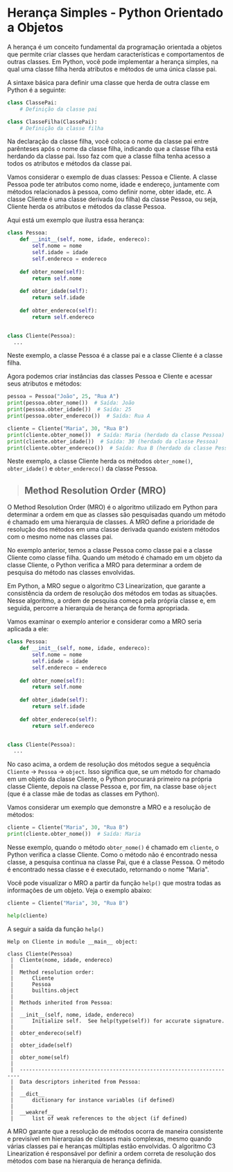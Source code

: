 # Herança Simples - Python Orientado a Objetos

A herança é um conceito fundamental da programação orientada a objetos que permite criar classes que herdam características e comportamentos de outras classes. Em Python, você pode implementar a herança simples, na qual uma classe filha herda atributos e métodos de uma única classe pai.

A sintaxe básica para definir uma classe que herda de outra classe em Python é a seguinte:

```python
class ClassePai:
    # Definição da classe pai

class ClasseFilha(ClassePai):
    # Definição da classe filha
```

Na declaração da classe filha, você coloca o nome da classe pai entre parênteses após o nome da classe filha, indicando que a classe filha está herdando da classe pai. Isso faz com que a classe filha tenha acesso a todos os atributos e métodos da classe pai.

Vamos considerar o exemplo de duas classes: Pessoa e Cliente. A classe Pessoa pode ter atributos como nome, idade e endereço, juntamente com métodos relacionados à pessoa, como definir nome, obter idade, etc. A classe Cliente é uma classe derivada (ou filha) da classe Pessoa, ou seja, Cliente herda os atributos e métodos da classe Pessoa.

Aqui está um exemplo que ilustra essa herança:

```python
class Pessoa:
    def __init__(self, nome, idade, endereco):
        self.nome = nome
        self.idade = idade
        self.endereco = endereco
    
    def obter_nome(self):
        return self.nome
    
    def obter_idade(self):
        return self.idade
    
    def obter_endereco(self):
        return self.endereco


class Cliente(Pessoa):
  ...
```

Neste exemplo, a classe Pessoa é a classe pai e a classe Cliente é a classe filha.

Agora podemos criar instâncias das classes Pessoa e Cliente e acessar seus atributos e métodos:

```python
pessoa = Pessoa("João", 25, "Rua A")
print(pessoa.obter_nome())  # Saída: João
print(pessoa.obter_idade())  # Saída: 25
print(pessoa.obter_endereco())  # Saída: Rua A

cliente = Cliente("Maria", 30, "Rua B")
print(cliente.obter_nome())  # Saída: Maria (herdado da classe Pessoa)
print(cliente.obter_idade())  # Saída: 30 (herdado da classe Pessoa)
print(cliente.obter_endereco())  # Saída: Rua B (herdado da classe Pessoa)
```

Neste exemplo, a classe Cliente herda os métodos `obter_nome()`, `obter_idade()` e `obter_endereco()` da classe Pessoa.

> ## **Method Resolution Order (MRO)**

O Method Resolution Order (MRO) é o algoritmo utilizado em Python para determinar a ordem em que as classes são pesquisadas quando um método é chamado em uma hierarquia de classes. A MRO define a prioridade de resolução dos métodos em uma classe derivada quando existem métodos com o mesmo nome nas classes pai.

No exemplo anterior, temos a classe Pessoa como classe pai e a classe Cliente como classe filha. Quando um método é chamado em um objeto da classe Cliente, o Python verifica a MRO para determinar a ordem de pesquisa do método nas classes envolvidas.

Em Python, a MRO segue o algoritmo C3 Linearization, que garante a consistência da ordem de resolução dos métodos em todas as situações. Nesse algoritmo, a ordem de pesquisa começa pela própria classe e, em seguida, percorre a hierarquia de herança de forma apropriada.

Vamos examinar o exemplo anterior e considerar como a MRO seria aplicada a ele:

```python
class Pessoa:
    def __init__(self, nome, idade, endereco):
        self.nome = nome
        self.idade = idade
        self.endereco = endereco
    
    def obter_nome(self):
        return self.nome
    
    def obter_idade(self):
        return self.idade
    
    def obter_endereco(self):
        return self.endereco


class Cliente(Pessoa):
  ...
```

No caso acima, a ordem de resolução dos métodos segue a sequência `Cliente` -> `Pessoa` -> `object`. Isso significa que, se um método for chamado em um objeto da classe Cliente, o Python procurará primeiro na própria classe Cliente, depois na classe Pessoa e, por fim, na classe base `object` (que é a classe mãe de todas as classes em Python).

Vamos considerar um exemplo que demonstre a MRO e a resolução de métodos:

```python
cliente = Cliente("Maria", 30, "Rua B")
print(cliente.obter_nome())  # Saída: Maria
```

Nesse exemplo, quando o método `obter_nome()` é chamado em `cliente`, o Python verifica a classe Cliente. Como o método não é encontrado nessa classe, a pesquisa continua na classe Pai, que é a classe Pessoa. O método é encontrado nessa classe e é executado, retornando o nome "Maria".

Você pode visualizar o MRO a partir da função `help()` que mostra todas as informações de um objeto. Veja o exemplo abaixo:

```python
cliente = Cliente("Maria", 30, "Rua B")

help(cliente)
```

A seguir a saída da função `help()`

```
Help on Cliente in module __main__ object:

class Cliente(Pessoa)
 |  Cliente(nome, idade, endereco)
 |  
 |  Method resolution order:
 |      Cliente
 |      Pessoa
 |      builtins.object
 |  
 |  Methods inherited from Pessoa:
 |  
 |  __init__(self, nome, idade, endereco)
 |      Initialize self.  See help(type(self)) for accurate signature.
 |  
 |  obter_endereco(self)
 |  
 |  obter_idade(self)
 |  
 |  obter_nome(self)
 |  
 |  ----------------------------------------------------------------------
 |  Data descriptors inherited from Pessoa:
 |  
 |  __dict__
 |      dictionary for instance variables (if defined)
 |  
 |  __weakref__
 |      list of weak references to the object (if defined)
```

A MRO garante que a resolução de métodos ocorra de maneira consistente e previsível em hierarquias de classes mais complexas, mesmo quando várias classes pai e heranças múltiplas estão envolvidas. O algoritmo C3 Linearization é responsável por definir a ordem correta de resolução dos métodos com base na hierarquia de herança definida.